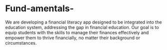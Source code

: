 # Fund-amentals-
We are developing a financial literacy app designed to be integrated into the education system, addressing the gap in financial education. Our goal is to equip students with the skills to manage their finances effectively and empower them to thrive financially, no matter their background or circumstances.
